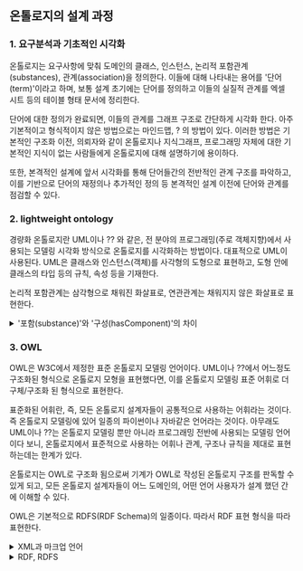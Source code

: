 ## 온톨로지의 설계 과정


### 1. 요구분석과 기초적인 시각화

온톨로지는 요구사항에 맞춰 도메인의 클래스, 인스턴스, 논리적 포함관계(substances), 관계(association)을 정의한다. 이들에 대해 나타내는 용어를 '단어(term)'이라고 하며, 보통 설계 초기에는 단어를 정의하고 이들의 실질적 관계를 엑셀 시트 등의 테이블 형태 문서에 정리한다.

단어에 대한 정의가 완료되면, 이들의 관계를 그래프 구조로 간단하게 시각화 한다. 아주 기본적이고 형식적이지 않은 방법으로는 마인드맵, ? 의 방법이 있다. 이러한 방법은 기본적인 구조화 이전, 의뢰자와 같이 온톨로지나 지식그래프, 프로그래밍 자체에 대한 기본적인 지식이 없는 사람들에게 온톨로지에 대해 설명하기에 용이하다. 

또한, 본격적인 설계에 앞서 시각화를 통해 단어들간의 전반적인 관계 구조를 파악하고, 이를 기반으로 단어의 재정의나 추가적인 정의 등 본격적인 설계 이전에 단어와 관계를 점검할 수 있다.

### 2. lightweight ontology

경량화 온톨로지란 UML이나 ?? 와 같은, 전 분야의 프로그래밍(주로 객체지향)에서 사용되는 모델링 시각화 방식으로 온톨로지를 시각화하는 방법이다. 대표적으로 UML이 사용된다. UML은 클래스와 인스턴스(객체)를 사각형의 도형으로 표현하고, 도형 안에 클래스의 타입 등의 규칙, 속성 등을 기재한다. 

논리적 포함관계는 삼각형으로 채워진 화살표로, 연관관계는 채워지지 않은 화살표로 표현한다.

<details>
    <summary>'포함(substance)'와 '구성(hasComponent)'의 차이</summary>
구성요소는 특정 클래스/인스턴스의 속성으로 정의되는, 클래스는 인스턴스를 구성하는 다른 클래스나 인스턴스로, 상속관계와는 관련이 없다. 반면, 포함관계는 특정 클래스에서 파생/상속되는 클래스를 의미한다.
</details>


### 3. OWL

OWL은 W3C에서 제정한 표준 온톨로지 모델링 언어이다. UML이나 ??에서 어느정도 구조화된 형식으로 온톨로지 모형을 표현했다면, 이를 온톨로지 모델링 표준 어휘로 더 구체/구조화 된 형식으로 표현한다.

표준화된 어휘란, 즉, 모든 온톨로지 설계자들이 공통적으로 사용하는 어휘라는 것이다. 즉 온톨로지 모델링에 있어 일종의 파이썬이나 자바같은 언어라는 것이다. 아무래도 UML이나 ??는 온톨로지 모델링 뿐만 아니라 프로그래밍 전반에 사용되는 모델링 언어이다 보니, 온톨로지에서 표준적으로 사용하는 어휘나 관계, 구조나 규칙을 제대로 표현하는데는 한계가 있다.

온톨로지는 OWL로 구조화 됨으로써 기계가 OWL로 작성된 온톨로지 구조를 판독할 수 있게 되고, 모든 온톨로지 설계자들이 어느 도메인의, 어떤 언어 사용자가 설계 했던 간에 이해할 수 있다.

OWL은 기본적으로 RDFS(RDF Schema)의 일종이다. 따라서 RDF 표현 형식을 따라 표현한다.

<details>
    <summary>XML과 마크업 언어</summary>

XML은 데이터를 정의하는 규칙을 제공하는 마크업 언어이다. 마크업 언어란 태그 등을 이용해 문서나 데이터 구조를 명기하는 언어로, 프로그래밍 언어에 속하지는 않는다. 컴퓨터 등의 기계에 어떤 계산 작업을 수행하도록 지시하는 언어가 아니라, 단순히 문서/데이터 구조를 표현하는 언어이기 때문이다. XML은 ``<>``를 이용해 누구나 자신만의 문서/데이터 구조를 표현할 수 있도록 한다.

다른 마크업 언어로는 HTML이 있다. HTML은 ``<h1>``등의 태그를 활용해 웹 문서의 구조를 나타낸다.
</details>


<details>
    <summary>RDF, RDFS</summary>

RDF란 웹 상의 정보를 표현하기 위한 규격이다. HTML이 웹 문서 내용을 구조화한다면, RDF는 웹 문서의 메타 정보를 구조화하여 나타내는 프레임워크이다.
RDF는 각기 다른 도메인에서 정의되는 동의어를 의미를 분명하게 구분하기 위해 XML의 namespace를 이용한다. 

RDFS는 특정 메타데이터에서 정의하고 있는 어휘들을 선언하기 위해 사용된다. 즉, 어떤 도메인에서 표준적으로 활용하기 위해 도메인에 적합하도록 사용어휘나 표현 규칙을 체계화하여 RDF를 표현형식대로 자료를 기술하는 어휘 체계를 의미한다. RDFS의 일종인 OWL은, 웹 자원에 대한 메타 정보를 온톨로지 형태로 표준화하여 기술하도록 하는 어휘 체계라고 할 수 있다.
</details>
